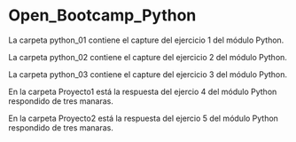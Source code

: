 # Open_Bootcamp_Python
La carpeta python_01 contiene el capture del ejercicio 1 del módulo Python.

La carpeta python_02 contiene el capture del ejercicio 2 del módulo Python.

La carpeta python_03 contiene el capture del ejercicio 3 del módulo Python.

En la carpeta Proyecto1 está la respuesta del ejercio 4 del módulo Python respondido de tres manaras.

En la carpeta Proyecto2 está la respuesta del ejercio 5 del módulo Python respondido de tres manaras.
